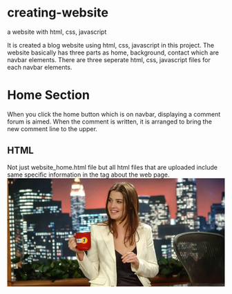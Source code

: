 # creating-website
a website with html, css, javascript

It is created a blog website using html, css, javascript in this project. The website basically has three parts as home, background, contact which are navbar elements. There are three seperate html, css, javascript files for each navbar elements. 

# Home Section

When you click the home button which is on navbar, displaying a comment forum is aimed. When the comment is written, it is arranged to bring the new comment line to the upper. 

## HTML

Not just website_home.html file but all html files that are uploaded include same specific information in the <head> tag about the web page. 
![robin sherbatski](https://github.com/mihralapaydin/creating-website/blob/master/background/robin.jpeg)
